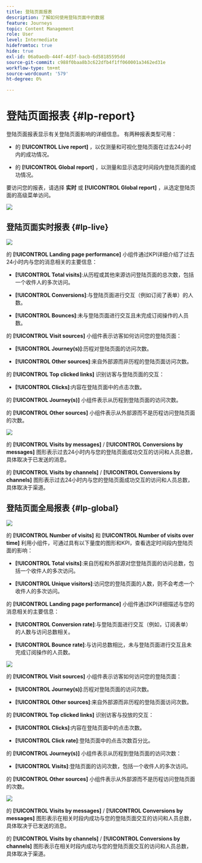 ```yaml
---
title: 登陆页面报表
description: 了解如何使用登陆页面中的数据
feature: Journeys
topic: Content Management
role: User
level: Intermediate
hidefromtoc: true
hide: true
exl-id: 06a0aedb-444f-4d3f-bacb-6d58185595dd
source-git-commit: c988f0baa8b3c622dfb4f1ff060001a3462ed31e
workflow-type: tm+mt
source-wordcount: '579'
ht-degree: 0%

---
```


# 登陆页面报表 {#lp-report}

登陆页面报表显示有关登陆页面影响的详细信息。 有两种报表类型可用：

* 的 **[!UICONTROL Live report]** ，以仅测量和可视化登陆页面在过去24小时内的成功情况。

* 的 **[!UICONTROL Global report]** ，以测量和显示选定时间段内登陆页面的成功情况。

要访问您的报表，请选择 **实时** 或 **[!UICONTROL Global report]** ，从选定登陆页面的高级菜单访问。

![](assets/landing_page_report_1.png)

## 登陆页面实时报表 {#lp-live}

![](assets/landing_page_report_2.png)

的 **[!UICONTROL Landing page performance]** 小组件通过KPI详细介绍了过去24小时内与您的消息相关的主要信息：

* **[!UICONTROL Total visits]**:从历程或其他来源访问登陆页面的总次数，包括一个收件人的多次访问。

* **[!UICONTROL Conversions]**:与登陆页面进行交互（例如订阅了表单）的人数。

* **[!UICONTROL Bounces]**:未与登陆页面进行交互且未完成订阅操作的人员数。

的 **[!UICONTROL Visit sources]** 小组件表示访客如何访问您的登陆页面：

* **[!UICONTROL Journey(s)]**:历程对登陆页面的访问次数。

* **[!UICONTROL Other sources]**:来自外部源而非历程的登陆页面访问次数。

的 **[!UICONTROL Top clicked links]** 识别访客与登陆页面的交互：

* **[!UICONTROL Clicks]**:内容在登陆页面中的点击次数。

的 **[!UICONTROL Journey(s)]** 小组件表示从历程到登陆页面的访问次数。

的 **[!UICONTROL Other sources]** 小组件表示从外部源而不是历程访问登陆页面的次数。

![](assets/landing_page_report_3.png)

的 **[!UICONTROL Visits by messages]** / **[!UICONTROL Conversions by messages]** 图形表示过去24小时内与您的登陆页面成功交互的访问和人员总数，具体取决于已发送的消息。

的 **[!UICONTROL Visits by channels]** / **[!UICONTROL Conversions by channels]** 图形表示过去24小时内与您的登陆页面成功交互的访问和人员总数，具体取决于渠道。

## 登陆页面全局报表 {#lp-global}

![](assets/landing_page_report_4.png)

的 **[!UICONTROL Number of visits]** 和 **[!UICONTROL Number of visits over time]** 利用小组件，可通过具有以下量度的图形和KPI，查看选定时间段内登陆页面的影响：

* **[!UICONTROL Total visits]**:来自历程和外部源对您登陆页面的访问总数，包括一个收件人的多次访问。

* **[!UICONTROL Unique visitors]**:访问您的登陆页面的人数，则不会考虑一个收件人的多次访问。

的 **[!UICONTROL Landing page performance]** 小组件通过KPI详细描述与您的消息相关的主要信息：

* **[!UICONTROL Conversion rate]**:与登陆页面进行交互（例如，订阅表单）的人数与访问总数相关。

* **[!UICONTROL Bounce rate]**:与访问总数相比，未与登陆页面进行交互且未完成订阅操作的人员数。

![](assets/landing_page_report_5.png)

的 **[!UICONTROL Visit sources]** 小组件表示访客如何访问您的登陆页面：

* **[!UICONTROL Journey(s)]**:历程对登陆页面的访问次数。

* **[!UICONTROL Other sources]**:来自外部源而非历程的登陆页面访问次数。

的 **[!UICONTROL Top clicked links]** 识别访客与投放的交互：

* **[!UICONTROL Clicks]**:内容在登陆页面中的点击次数。

* **[!UICONTROL Click rate]**:登陆页面中的点击次数百分比。

的 **[!UICONTROL Journey(s)]** 小组件表示从历程到登陆页面的访问次数：

* **[!UICONTROL Visits]**:登陆页面的访问次数，包括一个收件人的多次访问。

的 **[!UICONTROL Other sources]** 小组件表示从外部源而不是历程访问登陆页面的次数。

![](assets/landing_page_report_6.png)

的 **[!UICONTROL Visits by messages]** / **[!UICONTROL Conversions by messages]** 图形表示在相关时段内成功与您的登陆页面交互的访问和人员总数，具体取决于已发送的消息。

的 **[!UICONTROL Visits by channels]** / **[!UICONTROL Conversions by channels]** 图形表示在相关时段内成功与您的登陆页面交互的访问和人员总数，具体取决于渠道。
